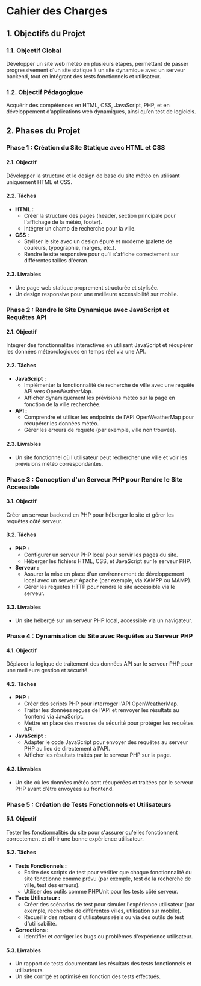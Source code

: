 # Cahier des Charges

## 1. Objectifs du Projet

### 1.1. Objectif Global
Développer un site web météo en plusieurs étapes, permettant de passer progressivement d'un site statique à un site dynamique avec un serveur backend, tout en intégrant des tests fonctionnels et utilisateur.

### 1.2. Objectif Pédagogique
Acquérir des compétences en HTML, CSS, JavaScript, PHP, et en développement d’applications web dynamiques, ainsi qu’en test de logiciels.

## 2. Phases du Projet

### Phase 1 : Création du Site Statique avec HTML et CSS

#### 2.1. Objectif
Développer la structure et le design de base du site météo en utilisant uniquement HTML et CSS.

#### 2.2. Tâches
- **HTML :** 
  - Créer la structure des pages (header, section principale pour l'affichage de la météo, footer).
  - Intégrer un champ de recherche pour la ville.
- **CSS :** 
  - Styliser le site avec un design épuré et moderne (palette de couleurs, typographie, marges, etc.).
  - Rendre le site responsive pour qu'il s'affiche correctement sur différentes tailles d'écran.

#### 2.3. Livrables
- Une page web statique proprement structurée et stylisée.
- Un design responsive pour une meilleure accessibilité sur mobile.

### Phase 2 : Rendre le Site Dynamique avec JavaScript et Requêtes API

#### 2.1. Objectif
Intégrer des fonctionnalités interactives en utilisant JavaScript et récupérer les données météorologiques en temps réel via une API.

#### 2.2. Tâches
- **JavaScript :**
  - Implémenter la fonctionnalité de recherche de ville avec une requête API vers OpenWeatherMap.
  - Afficher dynamiquement les prévisions météo sur la page en fonction de la ville recherchée.
- **API :**
  - Comprendre et utiliser les endpoints de l'API OpenWeatherMap pour récupérer les données météo.
  - Gérer les erreurs de requête (par exemple, ville non trouvée).

#### 2.3. Livrables
- Un site fonctionnel où l'utilisateur peut rechercher une ville et voir les prévisions météo correspondantes.

### Phase 3 : Conception d'un Serveur PHP pour Rendre le Site Accessible

#### 3.1. Objectif
Créer un serveur backend en PHP pour héberger le site et gérer les requêtes côté serveur.

#### 3.2. Tâches
- **PHP :**
  - Configurer un serveur PHP local pour servir les pages du site.
  - Héberger les fichiers HTML, CSS, et JavaScript sur le serveur PHP.
- **Serveur :**
  - Assurer la mise en place d'un environnement de développement local avec un serveur Apache (par exemple, via XAMPP ou MAMP).
  - Gérer les requêtes HTTP pour rendre le site accessible via le serveur.

#### 3.3. Livrables
- Un site hébergé sur un serveur PHP local, accessible via un navigateur.

### Phase 4 : Dynamisation du Site avec Requêtes au Serveur PHP

#### 4.1. Objectif
Déplacer la logique de traitement des données API sur le serveur PHP pour une meilleure gestion et sécurité.

#### 4.2. Tâches
- **PHP :**
  - Créer des scripts PHP pour interroger l'API OpenWeatherMap.
  - Traiter les données reçues de l'API et renvoyer les résultats au frontend via JavaScript.
  - Mettre en place des mesures de sécurité pour protéger les requêtes API.
- **JavaScript :**
  - Adapter le code JavaScript pour envoyer des requêtes au serveur PHP au lieu de directement à l'API.
  - Afficher les résultats traités par le serveur PHP sur la page.

#### 4.3. Livrables
- Un site où les données météo sont récupérées et traitées par le serveur PHP avant d’être envoyées au frontend.

### Phase 5 : Création de Tests Fonctionnels et Utilisateurs

#### 5.1. Objectif
Tester les fonctionnalités du site pour s'assurer qu'elles fonctionnent correctement et offrir une bonne expérience utilisateur.

#### 5.2. Tâches
- **Tests Fonctionnels :**
  - Écrire des scripts de test pour vérifier que chaque fonctionnalité du site fonctionne comme prévu (par exemple, test de la recherche de ville, test des erreurs).
  - Utiliser des outils comme PHPUnit pour les tests côté serveur.
- **Tests Utilisateur :**
  - Créer des scénarios de test pour simuler l'expérience utilisateur (par exemple, recherche de différentes villes, utilisation sur mobile).
  - Recueillir des retours d'utilisateurs réels ou via des outils de test d'utilisabilité.
- **Corrections :**
  - Identifier et corriger les bugs ou problèmes d'expérience utilisateur.

#### 5.3. Livrables
- Un rapport de tests documentant les résultats des tests fonctionnels et utilisateurs.
- Un site corrigé et optimisé en fonction des tests effectués.

